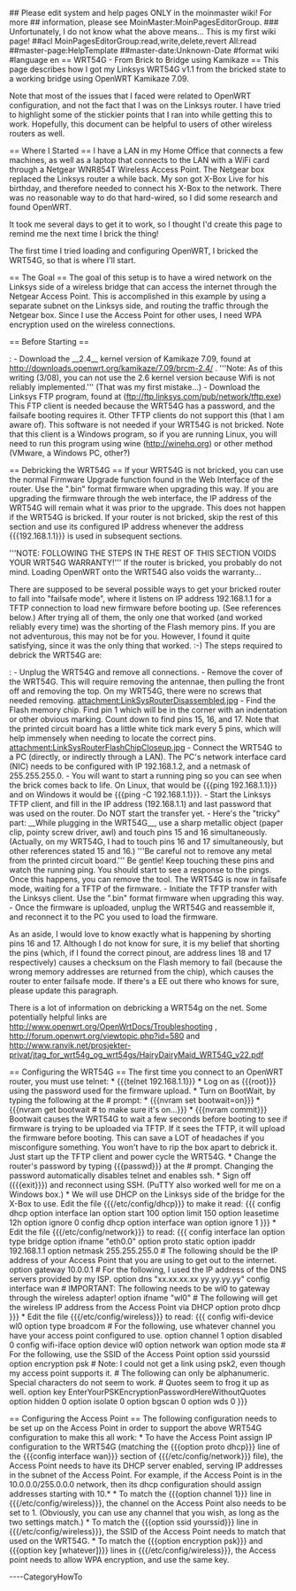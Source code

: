 \#\# Please edit system and help pages ONLY in the moinmaster wiki! For
more \#\# information, please see MoinMaster:MoinPagesEditorGroup.
\#\#\# Unfortunately, I do not know what the above means... This is my
first wiki page! \#\#acl MoinPagesEditorGroup:read,write,delete,revert
All:read \#\#master-page:HelpTemplate \#\#master-date:Unknown-Date
\#format wiki \#language en == WRT54G - From Brick to Bridge using
Kamikaze == This page describes how I got my Linksys WRT54G v1.1 from
the bricked state to a working bridge using OpenWRT Kamikaze 7.09.

Note that most of the issues that I faced were related to OpenWRT
configuration, and not the fact that I was on the Linksys router. I have
tried to highlight some of the stickier points that I ran into while
getting this to work. Hopefully, this document can be helpful to users
of other wireless routers as well.

== Where I Started == I have a LAN in my Home Office that connects a few
machines, as well as a laptop that connects to the LAN with a WiFi card
through a Netgear WNR854T Wireless Access Point. The Netgear box
replaced the Linksys router a while back. My son got X-Box Live for his
birthday, and therefore needed to connect his X-Box to the network.
There was no reasonable way to do that hard-wired, so I did some
research and found OpenWRT.

It took me several days to get it to work, so I thought I'd create this
page to remind me the next time I brick the thing!

The first time I tried loading and configuring OpenWRT, I bricked the
WRT54G, so that is where I'll start.

== The Goal == The goal of this setup is to have a wired network on the
Linksys side of a wireless bridge that can access the internet through
the Netgear Access Point. This is accomplished in this example by using
a separate subnet on the Linksys side, and routing the traffic through
the Netgear box. Since I use the Access Point for other uses, I need WPA
encryption used on the wireless connections.

== Before Starting ==

:   -   Download the \_\_2.4\_\_ kernel version of Kamikaze 7.09, found
        at <http://downloads.openwrt.org/kamikaze/7.09/brcm-2.4/> .
        '''Note: As of this writing (3/08), you can not use the 2.6
        kernel version because Wifi is not reliably implemented.'''
        (That was my first mistake...)
    -   Download the Linksys FTP program, found at
        (<ftp://ftp.linksys.com/pub/network/tftp.exe>) This FTP client
        is needed because the WRT54G has a password, and the failsafe
        booting requires it. Other TFTP clients do not support this
        (that I am aware of). This software is not needed if your WRT54G
        is not bricked. Note that this client is a Windows program, so
        if you are running Linux, you will need to run this program
        using wine (<http://winehq.org>) or other method (VMware, a
        Windows PC, other?)

== Debricking the WRT54G == If your WRT54G is not bricked, you can use
the normal Firmware Upgrade function found in the Web Interface of the
router. Use the ".bin" format firmware when upgrading this way. If you
are upgrading the firmware through the web interface, the IP address of
the WRT54G will remain what it was prior to the upgrade. This does not
happen if the WRT54G is bricked. If your router is not bricked, skip the
rest of this section and use its configured IP address whenever the
address {{{192.168.1.1}}} is used in subsequent sections.

'''NOTE: FOLLOWING THE STEPS IN THE REST OF THIS SECTION VOIDS YOUR
WRT54G WARRANTY!''' If the router is bricked, you probably do not mind.
Loading OpenWRT onto the WRT54G also voids the warranty...

There are supposed to be several possible ways to get your bricked router to fall into "failsafe mode", where it listens on IP address 192.168.1.1 for a TFTP connection to load new firmware before booting up. (See references below.) After trying all of them, the only one that worked (and worked reliably every time) was the shorting of the Flash memory pins. If you are not adventurous, this may not be for you. However, I found it quite satisfying, since it was the only thing that worked. :-) The steps required to debrick the WRT54G are:

:   -   Unplug the WRT54G and remove all connections.
    -   Remove the cover of the WRT54G. This will require removing the
        antennae, then pulling the front off and removing the top. On my
        WRT54G, there were no screws that needed removing.
        <attachment:LinkSysRouterDisassembled.jpg>
    -   Find the Flash memory chip. Find pin 1 which will be in the
        corner with an indentation or other obvious marking. Count down
        to find pins 15, 16, and 17. Note that the printed circuit board
        has a little white tick mark every 5 pins, which will help
        immensely when needing to locate the correct pins.
        <attachment:LinkSysRouterFlashChipCloseup.jpg>
    -   Connect the WRT54G to a PC (directly, or indirectly through a
        LAN). The PC's network interface card (NIC) needs to be
        configured with IP 192.168.1.2, and a netmask of 255.255.255.0.
    -   You will want to start a running ping so you can see when the
        brick comes back to life. On Linux, that would be {{{ping
        192.168.1.1}}} and on Windows it would be {{{ping -C
        192.168.1.1}}}.
    -   Start the Linksys TFTP client, and fill in the IP address
        (192.168.1.1) and last password that was used on the router. Do
        NOT start the transfer yet.
    -   Here's the "tricky" part: \_\_While plugging in the WRT54G\_\_,
        use a sharp metallic object (paper clip, pointy screw driver,
        awl) and touch pins 15 and 16 simultaneously. (Actually, on my
        WRT54G, I had to touch pins 16 and 17 simultaneously, but other
        references stated 15 and 16.) '''Be careful not to remove any
        metal from the printed circuit board.''' Be gentle! Keep
        touching these pins and watch the running ping. You should start
        to see a response to the pings. Once this happens, you can
        remove the tool. The WRT54G is now in failsafe mode, waiting for
        a TFTP of the firmware.
    -   Initiate the TFTP transfer with the Linksys client. Use the
        ".bin" format firmware when upgrading this way.
    -   Once the firmware is uploaded, unplug the WRT54G and reassemble
        it, and reconnect it to the PC you used to load the firmware.

As an aside, I would love to know exactly what is happening by shorting
pins 16 and 17. Although I do not know for sure, it is my belief that
shorting the pins (which, if I found the correct pinout, are address
lines 18 and 17 respectively) causes a checksum on the Flash memory to
fail (because the wrong memory addresses are returned from the chip),
which causes the router to enter failsafe mode. If there's a EE out
there who knows for sure, please update this paragraph.

There is a lot of information on debricking a WRT54g on the net. Some
potentially helpful links are
<http://www.openwrt.org/OpenWrtDocs/Troubleshooting> ,
<http://forum.openwrt.org/viewtopic.php?id=580> and
<http://www.ranvik.net/prosjekter-privat/jtag_for_wrt54g_og_wrt54gs/HairyDairyMaid_WRT54G_v22.pdf>

== Configuring the WRT54G == The first time you connect to an OpenWRT
router, you must use telnet: \* {{{telnet 192.168.1.1}}} \* Log on as
{{{root}}} using the password used for the firmware upload. \* Turn on
BootWait, by typing the following at the \# prompt: \* {{{nvram set
bootwait=on}}} \* {{{nvram get bootwait \# to make sure it's on...}}} \*
{{{nvram commit}}} Bootwait causes the WRT54G to wait a few seconds
before booting to see if firmware is trying to be uploaded via TFTP. If
it sees the TFTP, it will upload the firmware before booting. This can
save a LOT of headaches if you misconfigure something. You won't have to
rip the box apart to debrick it. Just start up the TFTP client and power
cycle the WRT54G. \* Change the router's password by typing {{{passwd}}}
at the \# prompt. Changing the password automatically disables telnet
and enables ssh. \* Sign off ({{{exit}}}) and reconnect using SSH.
(PuTTY also worked well for me on a Windows box.) \* We will use DHCP on
the Linksys side of the bridge for the X-Box to use. Edit the file
{{{/etc/config/dhcp}}} to make it read: {{{ config dhcp option interface
lan option start 100 option limit 150 option leasetime 12h option ignore
0 config dhcp option interface wan option ignore 1 }}} \* Edit the file
{{{/etc/config/network}}} to read: {{{ config interface lan option type
bridge option ifname "eth0.0" option proto static option ipaddr
192.168.1.1 option netmask 255.255.255.0 \# The following should be the
IP address of your Access Point that you are using to get out to the
internet. option gateway 10.0.0.1 \# For the following, I used the IP
address of the DNS servers provided by my ISP. option dns "xx.xx.xx.xx
yy.yy.yy.yy" config interface wan \# IMPORTANT: The following needs to
be wl0 to gateway through the wireless adapter! option ifname "wl0" \#
The following will get the wireless IP address from the Access Point via
DHCP option proto dhcp }}} \* Edit the file {{{/etc/config/wireless}}}
to read: {{{ config wifi-device wl0 option type broadcom \# For the
following, use whatever channel you have your access point configured to
use. option channel 1 option disabled 0 config wifi-iface option device
wl0 option network wan option mode sta \# For the following, use the
SSID of the Access Point option ssid yourssid option encryption psk \#
Note: I could not get a link using psk2, even though my access point
supports it. \# The following can only be alphanumeric. Special
characters do not seem to work. \# Quotes seem to frog it up as well.
option key EnterYourPSKEncryptionPasswordHereWithoutQuotes option hidden
0 option isolate 0 option bgscan 0 option wds 0 }}}

== Configuring the Access Point == The following configuration needs to
be set up on the Access Point in order to support the above WRT54G
configuration to make this all work: \* To have the Access Point assign
IP configuration to the WRT54G (matching the {{{option proto dhcp}}}
line of the {{{config interface wan}}} section of
{{{/etc/config/network}}} file), the Access Point needs to have its DHCP
server enabled, serving IP addresses in the subnet of the Access Point.
For example, if the Access Point is in the 10.0.0.0/255.0.0.0 network,
then its dhcp configuration should assign addresses starting with 10.\*
\* To match the {{{option channel 1}}} line in
{{{/etc/config/wireless}}}, the channel on the Access Point also needs
to be set to 1. (Obviously, you can use any channel that you wish, as
long as the two settings match.) \* To match the {{{option ssid
yourssid}}} line in {{{/etc/config/wireless}}}, the SSID of the Access
Point needs to match that used on the WRT54G. \* To match the {{{option
encryption psk}}} and {{{option key \[whatever\]}}} lines in
{{{/etc/config/wireless}}}, the Access point needs to allow WPA
encryption, and use the same key.

----CategoryHowTo
